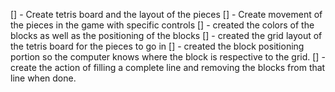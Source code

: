 [] - Create tetris board and the layout of the pieces
[] - Create movement of the pieces in the game with specific controls
[] - created the colors of the blocks as well as the positioning of the blocks
[] - created the grid layout of the tetris board for the pieces to go in
[] - created the block positioning portion so the computer knows where the block is respective to the grid.
[] - create the action of filling a complete line and removing the blocks from that line when done. 
